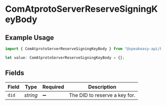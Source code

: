 # ComAtprotoServerReserveSigningKeyBody

## Example Usage

```typescript
import { ComAtprotoServerReserveSigningKeyBody } from "@speakeasy-api/bluesky/models/operations";

let value: ComAtprotoServerReserveSigningKeyBody = {};
```

## Fields

| Field                         | Type                          | Required                      | Description                   |
| ----------------------------- | ----------------------------- | ----------------------------- | ----------------------------- |
| `did`                         | *string*                      | :heavy_minus_sign:            | The DID to reserve a key for. |
